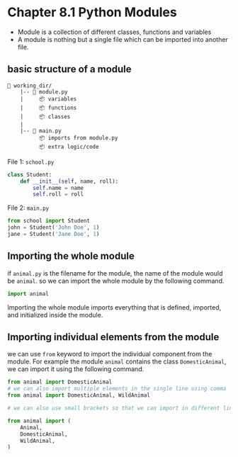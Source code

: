 # Chapter 8.1 Python Modules

- Module is a collection of different classes, functions and variables
- A module is nothing but a single file which can be imported into another file.

## basic structure of a module

```shell
📁 working_dir/
    |-- 📄 module.py
    |     📦 variables
    |     📦 functions
    |     📦 classes
    |
    |-- 📄 main.py
          📦 imports from module.py
          📦 extra logic/code
```

File 1: `school.py`

```python
class Student:
    def __init__(self, name, roll):
        self.name = name
        self.roll = roll
```

File 2: `main.py`

```python
from school import Student
john = Student('John Doe', 1)
jane = Student('Jane Doe', 1)
```

## Importing the whole module

if `animal.py` is the filename for the module, the name of the module would be `animal`. so we can import the whole module by the following command.

```python
import animal
```

Importing the whole module imports everything that is defined, imported, and initialized inside the module.

## Importing individual elements from the module

we can use `from` keyword to import the individual component from the module. For example the module `animal` contains the class `DomesticAnimal`, we can import it using the following command.

```python
from animal import DomesticAnimal
# we can also import multiple elements in the single line using comma
from animal import DomesticAnimal, WildAnimal

# we can also use small brackets so that we can import in different lines

from animal import (
    Animal,
    DomesticAnimal,
    WildAnimal,
)
```
